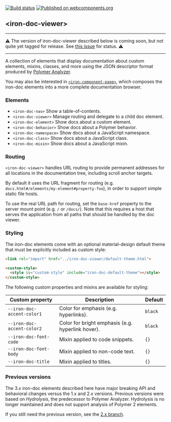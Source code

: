 [![Build status](https://travis-ci.org/PolymerElements/iron-doc-viewer.svg?branch=master)](https://travis-ci.org/PolymerElements/iron-doc-viewer)
[![Published on webcomponents.org](https://img.shields.io/badge/webcomponents.org-published-blue.svg)](https://beta.webcomponents.org/element/PolymerElements/iron-doc-viewer)

## &lt;iron-doc-viewer&gt;

***
⚠️ The version of iron-doc-viewer described below is coming soon, but not quite
yet tagged for release. See [this
issue](https://github.com/PolymerElements/iron-component-page/issues/121) for
status. ⚠️
***

A collection of elements that display documentation about custom elements,
mixins, classes, and more using the JSON descriptor format produced by [Polymer
Analyzer](https://github.com/Polymer/polymer-analyzer).

You may also be interested in
[`<iron-component-page>`](https://github.com/PolymerElements/iron-component-page),
which composes the iron-doc elements into a more complete documentation
browser.

### Elements

* `<iron-doc-nav>` Show a table-of-contents.
* `<iron-doc-viewer>` Manage routing and delegate to a child doc element.
* `<iron-doc-element>` Show docs about a custom element.
* `<iron-doc-behavior>` Show docs about a Polymer behavior.
* `<iron-doc-namespace>` Show docs about a JavaScript namespace.
* `<iron-doc-class>` Show docs about a JavaScript class.
* `<iron-doc-mixin>` Show docs about a JavaScript mixin.

### Routing

`<iron-doc-viewer>` handles URL routing to provide permanent addresses for all
locations in the documentation tree, including scroll anchor targets.

By default it uses the URL fragment for routing (e.g.
`docs.html#/elements/my-element#property-foo`), in order to support simple
static file hosts.

To use the real URL path for routing, set the `base-href` property to the
server mount point (e.g. `/` or `/docs/`). Note that this requires a host that
serves the application from all paths that should be handled by the doc viewer.

### Styling

The iron-doc elements come with an optional material-design default theme that
must be explicitly included as custom style:

```html
<link rel="import" href="../iron-doc-viewer/default-theme.html">

<custom-style>
  <style is="custom-style" include="iron-doc-default-theme"></style>
</custom-style>
```

The following custom properties and mixins are available for styling:

Custom property | Description | Default
----------------|-------------|----------
`--iron-doc-accent-color1` | Color for emphasis (e.g. hyperlinks). | `black`
`--iron-doc-accent-color2` | Color for bright emphasis (e.g. hyperlink hover). | `black`
`--iron-doc-font-code` | Mixin applied to code snippets. | `{}`
`--iron-doc-font-body` | Mixin applied to non-code text. | `{}`
`--iron-doc-title` | Mixin applied to titles. | `{}`

### Previous versions

The 3.x iron-doc elements described here have major breaking API and behavioral
changes versus the 1.x and 2.x versions. Previous versions were based on
*Hydrolysis*, the predecessor to Polymer Analyzer. Hydrolysis is no longer
maintained and does not support analysis of Polymer 2 elements.

If you still need the previous version, see the
[2.x branch](https://github.com/PolymerElements/iron-doc-viewer/tree/2.x).
